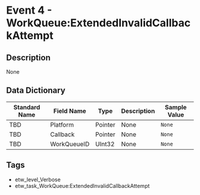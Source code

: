 # Event 4 - WorkQueue:ExtendedInvalidCallbackAttempt

## Description
None

## Data Dictionary
|Standard Name|Field Name|Type|Description|Sample Value|
|---|---|---|---|---|
|TBD|Platform|Pointer|None|`None`|
|TBD|Callback|Pointer|None|`None`|
|TBD|WorkQueueID|UInt32|None|`None`|

## Tags
* etw_level_Verbose
* etw_task_WorkQueue:ExtendedInvalidCallbackAttempt